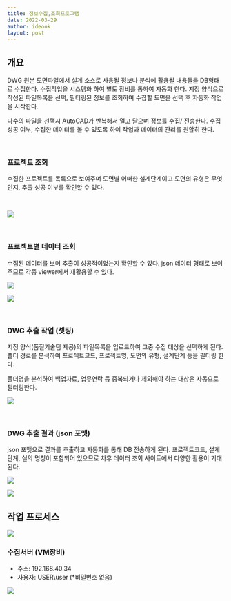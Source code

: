 ```yaml
---
title: 정보수집,조회프로그램
date: 2022-03-29
author: ideook
layout: post
---
```


## 개요

DWG 원본 도면파일에서 설계 소스로 사용될 정보나 분석에 활용될 내용들을 DB형태로 수집한다. 수집작업을 시스템화 하여 별도 장비를 통하여 자동화 한다. 지정 양식으로 작성된 파일목록을 선택, 필터링된 정보를 조회하며 수집할 도면을 선택 후 자동화 작업을 시작한다.

다수의 파일을 선택시 AutoCAD가 반복해서 열고 닫으며 정보를 수집/ 전송한다. 수집 성공 여부, 수집한 데이터를 볼 수 있도록 하여 작업과 데이터의 관리를 원할히 한다.

<br>

### 프로젝트 조회

수집한 프로젝트를 목록으로 보여주며 도면별 어떠한 설계단계이고 도면의 유형은 무엇인지, 추출 성공 여부를 확인할 수 있다.

<br>

![](images/20220329-093614.png)

<br>

### 프로젝트별 데이터 조회

수집된 데이터를 보며 추출이 성공적이었는지 확인할 수 있다. json 데이터 형태로 보여주므로 각종 viewer에서 재활용할 수 있다.

![](images/20220329-093630.png)

![](images/20220329-093749.png)

<br>

### DWG 추출 작업 (셋팅)

지정 양식(품질기술팀 제공)의 파일목록을 업로드하여 그중 수집 대상을 선택하게 된다. 폴더 경로를 분석하여 프로젝트코드, 프로젝트명, 도면의 유형, 설계단계 등을 필터링 한다.

폴더명을 분석하여 백업자료, 업무연락 등 중복되거나 제외해야 하는 대상은 자동으로 필터링한다.

![](images/20220329-093926.png)

<br>

### DWG 추출 결과 (json 포맷)

json 포맷으로 결과를 추출하고 자동화를 통해 DB 전송하게 된다. 프로젝트코드, 설계단계, 실의 명칭이 포함되어 있으므로 차후 데이터 조회 사이트에서 다양한 활용이 기대된다.

![](images/20220329-095017.png)

![](images/20220329-095132.png)

## 작업 프로세스

![](images/20220329-134849.png)

### 수집서버 (VM장비)

- 주소: 192.168.40.34
- 사용자: USER\user (\*비밀번호 없음)

![](images/20220329-135816.png)
